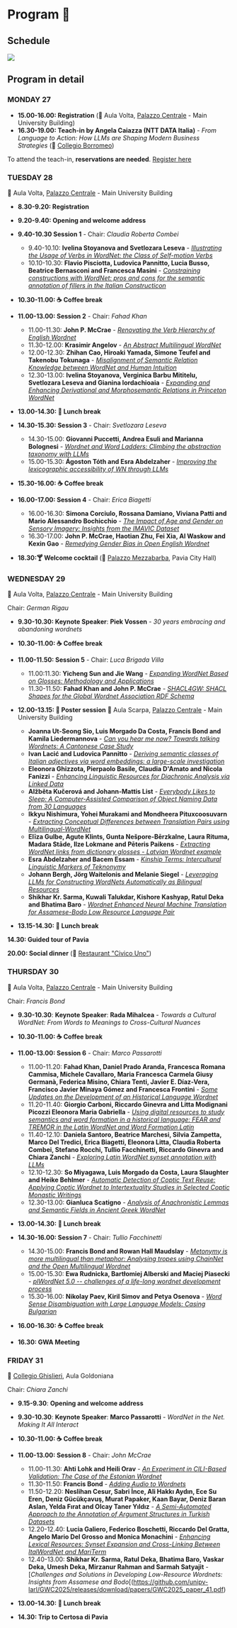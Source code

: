 # Program 📆

## Schedule
<img src="schedule.jpg">

## Program in detail

### MONDAY 27

- **15.00-16.00: Registration** (📍 Aula Volta, [Palazzo Centrale](https://maps.app.goo.gl/uDcBzWps2nrdF3qP8?g_st=com.google.maps.preview.copy) - Main University Building)
- **16.30-19.00: Teach-in by Angela Caiazza (NTT DATA Italia)** - *From Language to Action: How LLMs are Shaping Modern Business Strategies* (📍 [Collegio Borromeo](https://maps.google.com?q=Collegio%20Borromeo,%20Piazza%20del%20Collegio%20Borromeo,%209,%2027100%20Pavia%20PV&ftid=0x47872640a51fd051:0x1f667bf3d67b1269&entry=gps&lucs=,94246480,94242598,94224825,94227247,94227248,47071704,47069508,94218641,94228354,94233079,94203019,47084304,94208458,94208447&g_st=com.google.maps.preview.copy))

To attend the teach-in, **reservations are needed**. [Register here](https://www.eventbrite.it/e/biglietti-global-wordnet-conference-gwc2025-1116337227699)

### TUESDAY 28 
📍 Aula Volta, [Palazzo Centrale](https://maps.app.goo.gl/uDcBzWps2nrdF3qP8?g_st=com.google.maps.preview.copy) - Main University Building

- **8.30-9.20: Registration** 
- **9.20-9.40: Opening and welcome address**
- **9.40-10.30 Session 1** - Chair: *Claudia Roberta Combei*
  - 9.40-10.10: **Ivelina Stoyanova and Svetlozara Leseva** - [*Illustrating the Usage of Verbs in WordNet: the Class of Self-motion Verbs*](https://github.com/unipv-larl/GWC2025/releases/download/papers/GWC2025_paper_22.pdf)
  - 10.10-10.30: **Flavio Pisciotta, Ludovica Pannitto, Lucia Busso, Beatrice Bernasconi and Francesca Masini** - [*Constraining constructions with WordNet: pros and cons for the semantic annotation of fillers in the Italian Constructicon*](https://github.com/unipv-larl/GWC2025/releases/download/papers/GWC2025_paper_33.pdf)

- **10.30-11.00: ☕️ Coffee break**

- **11.00-13.00: Session 2** - Chair: *Fahad Khan*
  - 11.00-11.30: **John P. McCrae** - [*Renovating the Verb Hierarchy of English Wordnet*](https://github.com/unipv-larl/GWC2025/releases/download/papers/GWC2025_paper_1.pdf) 
  - 11.30-12.00: **Krasimir Angelov** - [*An Abstract Multilingual WordNet*](https://github.com/unipv-larl/GWC2025/releases/download/papers/GWC2025_paper_2.pdf) 
  - 12.00-12.30: **Zhihan Cao, Hiroaki Yamada, Simone Teufel and Takenobu Tokunaga** - [*Misalignment of Semantic Relation Knowledge between WordNet and Human Intuition*](https://github.com/unipv-larl/GWC2025/releases/download/papers/GWC2025_paper_5.pdf)
  - 12.30-13.00: **Ivelina Stoyanova, Verginica Barbu Mititelu, Svetlozara Leseva and Gianina Iordachioaia** - [*Expanding and Enhancing Derivational and Morphosemantic Relations in Princeton WordNet*](https://github.com/unipv-larl/GWC2025/releases/download/papers/GWC2025_paper_13.pdf)

- **13.00-14.30: 🍱 Lunch break**

- **14.30-15.30: Session 3** - Chair: *Svetlozara Leseva*
  - 14.30-15.00: **Giovanni Puccetti, Andrea Esuli and Marianna Bolognesi** - [*Wordnet and Word Ladders: Climbing the abstraction taxonomy with LLMs*](https://github.com/unipv-larl/GWC2025/releases/download/papers/GWC2025_paper_18.pdf)
  - 15.00-15.30: **Ágoston Tóth and Esra Abdelzaher** - [*Improving the lexicographic accessibility of WN through LLMs*](https://github.com/unipv-larl/GWC2025/releases/download/papers/GWC2025_paper_20.pdf)

- **15.30-16.00: ☕️ Coffee break**

- **16.00-17.00: Session 4** - Chair: *Erica Biagetti*
  - 16.00-16.30: **Simona Corciulo, Rossana Damiano, Viviana Patti and Mario Alessandro Bochicchio** - [*The Impact of Age and Gender on Sensory Imagery: Insights from the IMAVIC Dataset*](https://github.com/unipv-larl/GWC2025/releases/download/papers/GWC2025_paper_16.pdf)
  - 16.30-17.00: **John P. McCrae, Haotian Zhu, Fei Xia, Al Waskow and Kexin Gao** - [*Remedying Gender Bias in Open English Wordnet*](https://github.com/unipv-larl/GWC2025/releases/download/papers/GWC2025_paper_17.pdf)

- **18.30:🍸 Welcome cocktail**	(📍 [Palazzo Mezzabarba](https://maps.app.goo.gl/2EHCAgLPzhbU89fn6?g_st=com.google.maps.preview.copy), Pavia City Hall)

### WEDNESDAY 29
📍 Aula Volta, [Palazzo Centrale](https://maps.app.goo.gl/uDcBzWps2nrdF3qP8?g_st=com.google.maps.preview.copy) - Main University Building

Chair: *German Rigau*
- **9.30-10.30: Keynote Speaker**: **Piek Vossen** - *30 years embracing and abandoning wordnets* 

- **10.30-11.00: ☕️ Coffee break**	

- **11.00-11.50: Session 5** - Chair: *Luca Brigada Villa*
  - 11.00:11.30: **Yicheng Sun and Jie Wang** - [*Expanding WordNet Based on Glosses: Methodology and Applications*](https://github.com/unipv-larl/GWC2025/releases/download/papers/GWC2025_paper_6.pdf)
  - 11.30-11.50: **Fahad Khan and John P. McCrae** - [*SHACL4GW: SHACL Shapes for the Global Wordnet Association RDF Schema*](https://github.com/unipv-larl/GWC2025/releases/download/papers/GWC2025_paper_9.pdf)

- **12.00-13.15: 📰 Poster session**
📍 Aula Scarpa, [Palazzo Centrale](https://maps.app.goo.gl/uDcBzWps2nrdF3qP8?g_st=com.google.maps.preview.copy) - Main University Building
  - **Joanna Ut-Seong Sio, Luis Morgado Da Costa, Francis Bond and Kamila Liedermannova** - [_Can you hear me now? Towards talking Wordnets: A Cantonese Case Study_](https://github.com/unipv-larl/GWC2025/releases/download/papers/GWC2025_paper_37.pdf)
  - **Ivan Lacić and Ludovica Pannitto** - [_Deriving semantic classes of Italian adjectives via word embeddings: a large-scale investigation_](https://github.com/unipv-larl/GWC2025/releases/download/papers/GWC2025_paper_12.pdf)
  - **Eleonora Ghizzota, Pierpaolo Basile, Claudia D'Amato and Nicola Fanizzi** - [_Enhancing Linguistic Resources for Diachronic Analysis via Linked Data_](https://github.com/unipv-larl/GWC2025/releases/download/papers/GWC2025_paper_14.pdf)
  - **Alžběta Kučerová and Johann-Mattis List** - [_Everybody Likes to Sleep: A Computer-Assisted Comparison of Object Naming Data from 30 Languages_](https://github.com/unipv-larl/GWC2025/releases/download/papers/GWC2025_paper_24.pdf)
  - **Ikkyu Nishimura, Yohei Murakami and Mondheera Pituxcoosuvarn** - [_Extracting Conceptual Differences between Translation Pairs using Multilingual-WordNet_](https://github.com/unipv-larl/GWC2025/releases/download/papers/GWC2025_paper_7.pdf)
  - **Elīza Gulbe, Agute Klints, Gunta Nešpore-Bērzkalne, Laura Rituma, Madara Stāde, Ilze Lokmane and Pēteris Paikens** - [_Extracting WordNet links from dictionary glosses - Latvian Wordnet example_](https://github.com/unipv-larl/GWC2025/releases/download/papers/GWC2025_paper_19.pdf)
  - **Esra Abdelzaher and Bacem Essam** - [_Kinship Terms: Intercultural Linguistic Markers of Teknonymy_](https://github.com/unipv-larl/GWC2025/releases/download/papers/GWC2025_paper_25.pdf)
  - **Johann Bergh, Jörg Waitelonis and Melanie Siegel** - [_Leveraging LLMs for Constructing WordNets Automatically as Bilingual Resources_](https://github.com/unipv-larl/GWC2025/releases/download/papers/GWC2025_paper_15.pdf)
  - **Shikhar Kr. Sarma, Kuwali Talukdar, Kishore Kashyap, Ratul Deka and Bhatima Baro** - [_Wordnet Enhanced Neural Machine Translation for Assamese-Bodo Low Resource Language Pair_](https://github.com/unipv-larl/GWC2025/releases/download/papers/GWC2025_paper_34.pdf)

- **13.15-14.30: 🍱 Lunch break**
		
**14.30: Guided tour of Pavia**	

**20.00: Social dinner** (📍 [Restaurant "Civico Uno"](https://maps.app.goo.gl/PEaoNd3kXLWmhdAQ6?g_st=com.google.maps.preview.copy))

### THURSDAY 30
📍 Aula Volta, [Palazzo Centrale](https://maps.app.goo.gl/uDcBzWps2nrdF3qP8?g_st=com.google.maps.preview.copy) - Main University Building

Chair: *Francis Bond*
- **9.30-10.30**: **Keynote Speaker**: **Rada Mihalcea** - *Towards a Cultural WordNet: From Words to Meanings to Cross-Cultural Nuances*

- **10.30-11.00: ☕️ Coffee break**	

- **11.00-13.00: Session 6** - Chair: *Marco Passarotti*
  - 11.00-11.20: **Fahad Khan, Daniel Prado Aranda, Francesca Romana Cammisa, Michele Cavallaro, Maria Francesca Carmela Giusy Germanà, Federica Misino, Chiara Tenti, Javier E. Díaz-Vera, Francisco Javier Minaya Gómez and Francesca Frontini** - [*Some Updates on the Development of an Historical Language Wordnet*](https://github.com/unipv-larl/GWC2025/releases/download/papers/GWC2025_paper_8.pdf)
  - 11.20-11.40: **Giorgio Carboni, Riccardo Ginevra and Litta Modignani Picozzi Eleonora Maria Gabriella** - [*Using digital resources to study semantics and word formation in a historical language:  FEAR and TREMOR in the Latin WordNet and Word Formation Latin*](https://github.com/unipv-larl/GWC2025/releases/download/papers/GWC2025_paper_40.pdf)
  - 11.40-12.10: **Daniela Santoro, Beatrice Marchesi, Silvia Zampetta, Marco Del Tredici, Erica Biagetti, Eleonora Litta, Claudia Roberta Combei, Stefano Rocchi, Tullio Facchinetti, Riccardo Ginevra and Chiara Zanchi** - [*Exploring Latin WordNet synset annotation with LLMs*](https://github.com/unipv-larl/GWC2025/releases/download/papers/GWC2025_paper_32.pdf)
  - 12.10-12.30: **So Miyagawa, Luis Morgado da Costa, Laura Slaughter and Heike Behlmer** - [*Automatic Detection of Coptic Text Reuse: Applying Coptic Wordnet to Intertextuality Studies in Selected Coptic Monastic Writings*](https://github.com/unipv-larl/GWC2025/releases/download/papers/GWC2025_paper_29.pdf)
  - 12.30-13.00: **Gianluca Scatigno** - [*Analysis of Anachronistic Lemmas and Semantic Fields in Ancient Greek WordNet*](https://github.com/unipv-larl/GWC2025/releases/download/papers/GWC2025_paper_3.pdf)

- **13.00-14.30: 🍱 Lunch break**
				
- **14.30-16.00: Session 7** - Chair: *Tullio Facchinetti*
  - 14.30-15.00: **Francis Bond and Rowan Hall Maudslay** - [*Metonymy is more multilingual than metaphor: Analysing tropes using ChainNet and the Open Multilingual Wordnet*](https://github.com/unipv-larl/GWC2025/releases/download/papers/GWC2025_paper_36.pdf)
  - 15.00-15.30: **Ewa Rudnicka, Bartłomiej Alberski and Maciej Piasecki** - [*plWordNet 5.0 -- challenges of a life-long wordnet development process*](https://github.com/unipv-larl/GWC2025/releases/download/papers/GWC2025_paper_26.pdf)
  - 15.30-16.00: **Nikolay Paev, Kiril Simov and Petya Osenova** - [*Word Sense Disambiguation with Large Language Models: Casing Bulgarian*](https://github.com/unipv-larl/GWC2025/releases/download/papers/GWC2025_paper_27.pdf)

- **16.00-16.30: ☕️ Coffee break**

- **16.30: GWA Meeting**	

### FRIDAY 31
📍 [Collegio Ghislieri](https://maps.app.goo.gl/9mVLgXbCFfK5Q52S6?g_st=com.google.maps.preview.copy), Aula Goldoniana

Chair: *Chiara Zanchi*
- **9.15-9.30**: **Opening and welcome address**
- **9.30-10.30**: **Keynote Speaker**: **Marco Passarotti** - *WordNet in the Net. Making It All Interact*

- **10.30-11.00: ☕️ Coffee break**	

- **11.00-13.00: Session 8** - Chair: *John McCrae*
  - 11.00-11.30: **Ahti Lohk and Heili Orav** - [*An Experiment in CILI-Based Validation: The Case of the Estonian Wordnet*](https://github.com/unipv-larl/GWC2025/releases/download/papers/GWC2025_paper_21.pdf)
  - 11.30-11.50: **Francis Bond** - [*Adding Audio to Wordnets*](https://github.com/unipv-larl/GWC2025/releases/download/papers/GWC2025_paper_38.pdf)
  - 11.50-12.20: **Neslihan Cesur, Sabri İnce, Ali Hakkı Aydın, Ece Su Eren, Deniz Gücükçavuş, Murat Papaker, Kaan Bayar, Deniz Baran Aslan, Yelda Fırat and Olcay Taner Yıldız** - [*A Semi-Automated Approach to the Annotation of Argument Structures in Turkish Datasets*](https://github.com/unipv-larl/GWC2025/releases/download/papers/GWC2025_paper_30.pdf)
  - 12.20-12.40: **Lucia Galiero, Federico Boschetti, Riccardo Del Gratta, Angelo Mario Del Grosso and Monica Monachini** - [*Enhancing Lexical Resources: Synset Expansion and Cross-Linking Between ItalWordNet and MariTerm*](https://github.com/unipv-larl/GWC2025/releases/download/papers/GWC2025_paper_11.pdf)
  - 12.40-13.00: **Shikhar Kr. Sarma, Ratul Deka, Bhatima Baro, Vaskar Deka, Umesh Deka, Mirzanur Rahman and Sarmah Satyajit** - [*Challenges and Solutions in Developing Low-Resource Wordnets: Insights from Assamese and Bodo*[(https://github.com/unipv-larl/GWC2025/releases/download/papers/GWC2025_paper_41.pdf)

- **13.00-14.30: 🍱 Lunch break**	
		
- **14.30: Trip to Certosa di Pavia**
